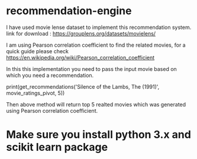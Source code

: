 # recommendation-engine

I have used movie lense dataset to implement this recommendation system.
link for download : https://grouplens.org/datasets/movielens/

I am using Pearson correlation coefficient to find the related movies, for a quick guide please check https://en.wikipedia.org/wiki/Pearson_correlation_coefficient

In this this implementation you need to pass the input movie based on which you need a recommendation.

print(get_recommendations('Silence of the Lambs, The (1991)', movie_ratings_pivot, 5))

Then above method will return top 5 realted movies which was generated using Pearson correlation coefficient.

# Make sure you install python 3.x and scikit learn package
